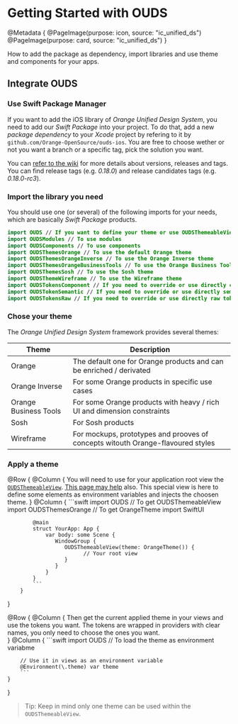 # Getting Started with OUDS

@Metadata {
    @PageImage(purpose: icon, source: "ic_unified_ds")
    @PageImage(purpose: card, source: "ic_unified_ds")
}

How to add the package as dependency, import libraries and use theme and components for your apps.

## Integrate OUDS

### Use Swift Package Manager

If you want to add the iOS library of *Orange Unified Design System*, you need to add our _Swift Package_ into your project.
To do that, add a new _package dependency_ to your _Xcode_ project by refering to it by `github.com/Orange-OpenSource/ouds-ios`.
You are free to choose wether or not you want a branch or a specific tag, pick the solution you want.

You can [refer to the wiki](https://github.com/Orange-OpenSource/ouds-ios/wiki/50-%E2%80%90-About-versions,-releases-and-builds) for more details about versions, releases and tags. You can find release tags (e.g. *0.18.0*) and release candidates tags (e.g. *0.18.0-rc3*).

### Import the library you need

You should use one (or several) of the following imports for your needs, which are basically _Swift Package_ products.

```swift
import OUDS // If you want to define your theme or use OUDSThemeableView
import OUDSModules // To use modules
import OUDSComponents // To use components
import OUDSThemesOrange // To use the default Orange theme
import OUDSThemesOrangeInverse // To use the Orange Inverse theme
import OUDSThemesOrangeBusinessTools // To use the Orange Business Tools theme
import OUDSThemesSosh // To use the Sosh theme
import OUDSThemeWireframe // To use the Wireframe theme
import OUDSTokensComponent // If you need to override or use directly components tokens
import OUDSTokenSemantic // If you need to override or use directly semantic tokens
import OUDSTokensRaw // If you need to override or use directly raw tokens
```

### Chose your theme

The *Orange Unified Design System* framework provides several themes:

Theme                     | Description                          
------------------------- | ------------------------------------- 
Orange                    | The default one for Orange products and can be enriched / derivated  
Orange Inverse            | For some Orange products in specific use cases           
Orange Business Tools     | For some Orange products with heavy / rich UI and dimension constraints           
Sosh                      | For Sosh products
Wireframe                 | For mockups, prototypes and prooves of concepts witouth Orange-flavoured styles

### Apply a theme

@Row {
        @Column {
            You will need to use for your application root view the [`OUDSThemeableView`](https://ios.unified-design-system.orange.com/documentation/ouds/oudsthemeableview/). 
             [This page may help](https://ios.unified-design-system.orange.com/documentation/ouds/themes) also.
            This special view is here to define some elements as environment variables and injects the choosen theme.
        }
        @Column {
            ```swift
            import OUDS  // To get OUDSThemeableView
            import OUDSThemesOrange // To get OrangeTheme
            import SwiftUI

            @main
            struct YourApp: App {
                var body: some Scene {
                   WindowGroup {
                      OUDSThemeableView(theme: OrangeTheme()) {
                            // Your root view
                      }
                   }
                }
            }
            ```
        }
}

@Row {
    @Column {
        Then get the current applied theme in your views and use the tokens you want.
        The tokens are wrapped in providers with clear names, you only need to choose the ones you want.        
    }
    @Column {
        ```swift
        import OUDS // To load the theme as environment variabme

        // Use it in views as an environment variable
        @Environment(\.theme) var theme
        ```
    }
}

> Tip: Keep in mind only one theme can be used within the `OUDSThemeableView`.
